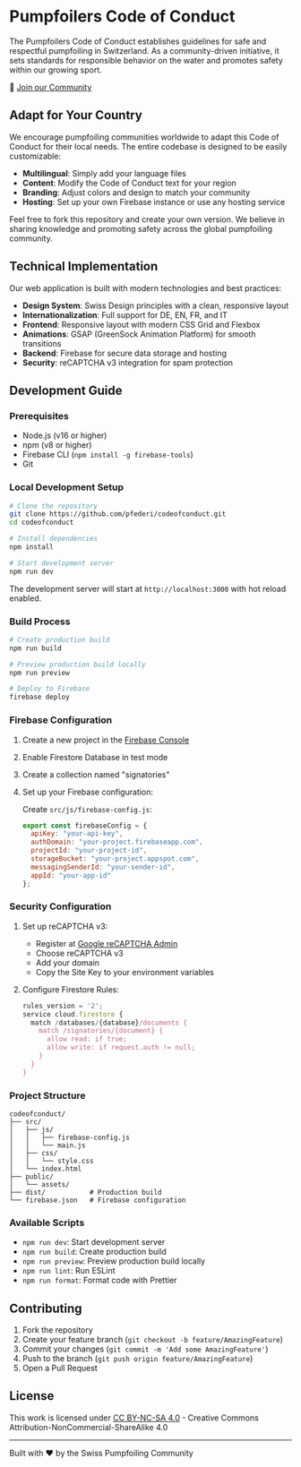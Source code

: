 # Pumpfoilers Code of Conduct

The Pumpfoilers Code of Conduct establishes guidelines for safe and respectful pumpfoiling in Switzerland. As a community-driven initiative, it sets standards for responsible behavior on the water and promotes safety within our growing sport.

🌊 [Join our Community](https://pumpfoiling.community)

## Adapt for Your Country

We encourage pumpfoiling communities worldwide to adapt this Code of Conduct for their local needs. The entire codebase is designed to be easily customizable:

- **Multilingual**: Simply add your language files
- **Content**: Modify the Code of Conduct text for your region
- **Branding**: Adjust colors and design to match your community
- **Hosting**: Set up your own Firebase instance or use any hosting service

Feel free to fork this repository and create your own version. We believe in sharing knowledge and promoting safety across the global pumpfoiling community.

## Technical Implementation

Our web application is built with modern technologies and best practices:

- **Design System**: Swiss Design principles with a clean, responsive layout
- **Internationalization**: Full support for DE, EN, FR, and IT
- **Frontend**: Responsive layout with modern CSS Grid and Flexbox
- **Animations**: GSAP (GreenSock Animation Platform) for smooth transitions
- **Backend**: Firebase for secure data storage and hosting
- **Security**: reCAPTCHA v3 integration for spam protection

## Development Guide

### Prerequisites

- Node.js (v16 or higher)
- npm (v8 or higher)
- Firebase CLI (`npm install -g firebase-tools`)
- Git

### Local Development Setup

```bash
# Clone the repository
git clone https://github.com/pfederi/codeofconduct.git
cd codeofconduct

# Install dependencies
npm install

# Start development server
npm run dev
```

The development server will start at `http://localhost:3000` with hot reload enabled.

### Build Process

```bash
# Create production build
npm run build

# Preview production build locally
npm run preview

# Deploy to Firebase
firebase deploy
```

### Firebase Configuration

1. Create a new project in the [Firebase Console](https://console.firebase.google.com/)
2. Enable Firestore Database in test mode
3. Create a collection named "signatories"
4. Set up your Firebase configuration:
   
   Create `src/js/firebase-config.js`:
   ```javascript
   export const firebaseConfig = {
     apiKey: "your-api-key",
     authDomain: "your-project.firebaseapp.com",
     projectId: "your-project-id",
     storageBucket: "your-project.appspot.com",
     messagingSenderId: "your-sender-id",
     appId: "your-app-id"
   };
   ```

### Security Configuration

1. Set up reCAPTCHA v3:
   - Register at [Google reCAPTCHA Admin](https://www.google.com/recaptcha/admin)
   - Choose reCAPTCHA v3
   - Add your domain
   - Copy the Site Key to your environment variables

2. Configure Firestore Rules:
   ```javascript
   rules_version = '2';
   service cloud.firestore {
     match /databases/{database}/documents {
       match /signatories/{document} {
         allow read: if true;
         allow write: if request.auth != null;
       }
     }
   }
   ```

### Project Structure

```
codeofconduct/
├── src/
│   ├── js/
│   │   ├── firebase-config.js
│   │   └── main.js
│   ├── css/
│   │   └── style.css
│   └── index.html
├── public/
│   └── assets/
├── dist/           # Production build
└── firebase.json   # Firebase configuration
```

### Available Scripts

- `npm run dev`: Start development server
- `npm run build`: Create production build
- `npm run preview`: Preview production build locally
- `npm run lint`: Run ESLint
- `npm run format`: Format code with Prettier

## Contributing

1. Fork the repository
2. Create your feature branch (`git checkout -b feature/AmazingFeature`)
3. Commit your changes (`git commit -m 'Add some AmazingFeature'`)
4. Push to the branch (`git push origin feature/AmazingFeature`)
5. Open a Pull Request

## License

This work is licensed under [CC BY-NC-SA 4.0](https://creativecommons.org/licenses/by-nc-sa/4.0/) - Creative Commons Attribution-NonCommercial-ShareAlike 4.0

---
Built with ♥ by the Swiss Pumpfoiling Community